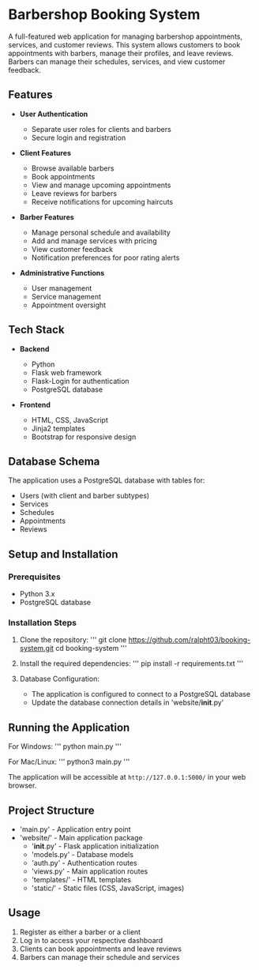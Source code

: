 # Barbershop Booking System

A full-featured web application for managing barbershop appointments, services, and customer reviews. This system allows customers to book appointments with barbers, manage their profiles, and leave reviews. Barbers can manage their schedules, services, and view customer feedback.

## Features

- **User Authentication**
  - Separate user roles for clients and barbers
  - Secure login and registration

- **Client Features**
  - Browse available barbers
  - Book appointments
  - View and manage upcoming appointments
  - Leave reviews for barbers
  - Receive notifications for upcoming haircuts

- **Barber Features**
  - Manage personal schedule and availability
  - Add and manage services with pricing
  - View customer feedback
  - Notification preferences for poor rating alerts

- **Administrative Functions**
  - User management
  - Service management
  - Appointment oversight

## Tech Stack

- **Backend**
  - Python
  - Flask web framework
  - Flask-Login for authentication
  - PostgreSQL database

- **Frontend**
  - HTML, CSS, JavaScript
  - Jinja2 templates
  - Bootstrap for responsive design

## Database Schema

The application uses a PostgreSQL database with tables for:
- Users (with client and barber subtypes)
- Services
- Schedules
- Appointments
- Reviews

## Setup and Installation

### Prerequisites
- Python 3.x
- PostgreSQL database

### Installation Steps

1. Clone the repository:
   '''
   git clone https://github.com/ralpht03/booking-system.git
   cd booking-system
   '''

2. Install the required dependencies:
   '''
   pip install -r requirements.txt
   '''

3. Database Configuration:
   - The application is configured to connect to a PostgreSQL database
   - Update the database connection details in 'website/__init__.py'

## Running the Application

For Windows:
'''
python main.py
'''

For Mac/Linux:
'''
python3 main.py
'''

The application will be accessible at `http://127.0.0.1:5000/` in your web browser.

## Project Structure

- 'main.py' - Application entry point
- 'website/' - Main application package
  - '__init__.py' - Flask application initialization
  - 'models.py' - Database models
  - 'auth.py' - Authentication routes
  - 'views.py' - Main application routes
  - 'templates/' - HTML templates
  - 'static/' - Static files (CSS, JavaScript, images)

## Usage

1. Register as either a barber or a client
2. Log in to access your respective dashboard
3. Clients can book appointments and leave reviews
4. Barbers can manage their schedule and services
